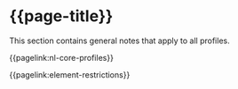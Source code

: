 # {{page-title}}

This section contains general notes that apply to all profiles.

{{pagelink:nl-core-profiles}}

{{pagelink:element-restrictions}}